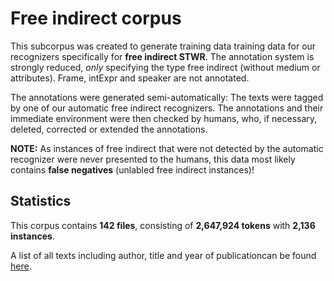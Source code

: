 # Free indirect corpus

This subcorpus was created to generate training data training data for our recognizers specifically for **free indirect STWR**. The annotation system is strongly reduced, *only* specifying the type free indirect (without medium or attributes). Frame, intExpr and speaker are not annotated.

The annotations were generated semi-automatically: The texts were  tagged by one of our automatic free indirect recognizers. The annotations and their immediate environment were then checked by humans, who, if necessary, deleted, corrected or extended the annotations. 

**NOTE:** As instances of free indirect that were not detected by the automatic recognizer were never presented to the humans, this data most likely contains **false negatives** (unlabled free indirect instances)!

## Statistics

This corpus contains **142 files**, consisting of **2,647,924 tokens** with	**2,136 instances**.

A list of all texts including author, title and year of publicationcan be found [here](data/additional/simplified/free_indirect/txt/metadata_fi.tsv).
